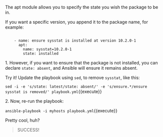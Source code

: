 
The apt module allows you to specify the state you wish the package to be in.

If you want a specific version, you append it to the package name, for example:

```

    - name: ensure sysstat is installed at version 10.2.0-1
      apt:
        name: sysstat=10.2.0-1
        state: installed

```

1\. However, if you want to ensure that the package is not installed, you can declare `state: absent`, and Ansible will ensure it remains absent.

Try it! Update the playbook using `sed`, to remove `sysstat`, like this:

`sed -i -e 's/state: latest/state: absent/' -e 's/ensure.*/ensure sysstat is removed/' playbook.yml`{{execute}}

2\. Now, re-run the playbook:

`ansible-playbook -i myhosts playbook.yml`{{execute}}

Pretty cool, huh?

>SUCCESS!
